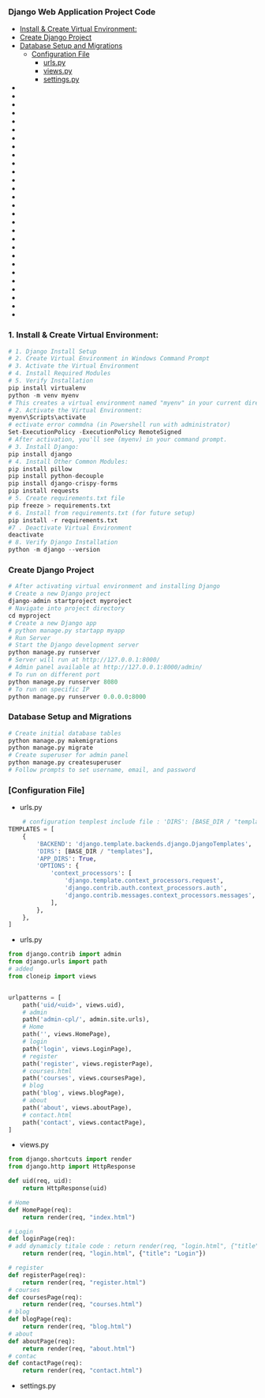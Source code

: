 ### Django Web Application Project Code
+ [Install & Create Virtual Environment:](#)
+ [Create Django Project](#)
+ [Database Setup and Migrations](#)
  + [Configuration File](#)
     + [urls.py](#)
     + [views.py](#)
     + [settings.py](#)
+ [](#)
+ [](#)
+ [](#)
+ [](#)
+ [](#)
+ [](#)
+ [](#)
+ [](#)
+ [](#)
+ [](#)
+ [](#)
+ [](#)
+ [](#)
+ [](#)
+ [](#)
+ [](#)
+ [](#)
+ [](#)
+ [](#)
+ [](#)
+ [](#)
+ [](#)
+ [](#)
+ [](#)
+ [](#)
+ [](#)
+ [](#)
+ [](#)

### 1. Install & Create Virtual Environment:
```python
# 1. Django Install Setup
# 2. Create Virtual Environment in Windows Command Prompt
# 3. Activate the Virtual Environment
# 4. Install Required Modules
# 5. Verify Installation
pip install virtualenv
python -m venv myenv
# This creates a virtual environment named "myenv" in your current directory.
# 2. Activate the Virtual Environment:
myenv\Scripts\activate
# ectivate error commdna (in Powershell run with administrator)
Set-ExecutionPolicy -ExecutionPolicy RemoteSigned
# After activation, you'll see (myenv) in your command prompt.
# 3. Install Django:
pip install django
# 4. Install Other Common Modules:
pip install pillow
pip install python-decouple
pip install django-crispy-forms
pip install requests
# 5. Create requirements.txt file
pip freeze > requirements.txt
# 6. Install from requirements.txt (for future setup)
pip install -r requirements.txt
#7 . Deactivate Virtual Environment
deactivate
# 8. Verify Django Installation
python -m django --version
```
### Create Django Project
```python
# After activating virtual environment and installing Django
# Create a new Django project
django-admin startproject myproject
# Navigate into project directory
cd myproject
# Create a new Django app
# python manage.py startapp myapp
# Run Server
# Start the Django development server
python manage.py runserver
# Server will run at http://127.0.0.1:8000/
# Admin panel available at http://127.0.0.1:8000/admin/
# To run on different port
python manage.py runserver 8080
# To run on specific IP
python manage.py runserver 0.0.0.0:8000
```
### Database Setup and Migrations
```python
# Create initial database tables
python manage.py makemigrations
python manage.py migrate
# Create superuser for admin panel
python manage.py createsuperuser
# Follow prompts to set username, email, and password
```
### [Configuration File]
+ urls.py
```Python
    # configuration templest include file : 'DIRS': [BASE_DIR / "templates"],
TEMPLATES = [
    {
        'BACKEND': 'django.template.backends.django.DjangoTemplates',
        'DIRS': [BASE_DIR / "templates"],
        'APP_DIRS': True,
        'OPTIONS': {
            'context_processors': [
                'django.template.context_processors.request',
                'django.contrib.auth.context_processors.auth',
                'django.contrib.messages.context_processors.messages',
            ],
        },
    },
]
```
+ urls.py
```python
from django.contrib import admin
from django.urls import path
# added
from cloneip import views


urlpatterns = [
    path('uid/<uid>', views.uid),
    # admin
    path('admin-cpl/', admin.site.urls),
    # Home
    path('', views.HomePage),
    # login
    path('login', views.LoginPage),
    # register
    path('register', views.registerPage),
    # courses.html
    path('courses', views.coursesPage),
    # blog
    path('blog', views.blogPage),
    # about
    path('about', views.aboutPage),
    # contact.html
    path('contact', views.contactPage),
]

```
+ views.py
```python
from django.shortcuts import render
from django.http import HttpResponse

def uid(req, uid):
    return HttpResponse(uid)

# Home
def HomePage(req):
    return render(req, "index.html")

# Login
def loginPage(req):
# add dynamicly titale code : return render(req, "login.html", {"title": "Login"})
    return render(req, "login.html", {"title": "Login"})

# register
def registerPage(req):
    return render(req, "register.html")
# courses
def coursesPage(req):
    return render(req, "courses.html")
# blog
def blogPage(req):
    return render(req, "blog.html")
# about
def aboutPage(req):
    return render(req, "about.html")
# contac
def contactPage(req):
    return render(req, "contact.html")
```
+ settings.py